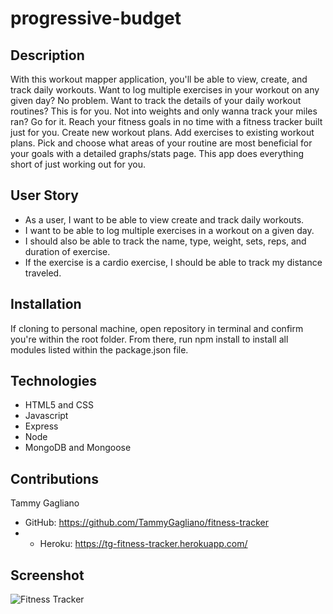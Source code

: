 # progressive-budget

## Description

With this workout mapper application, you'll be able to view, create, and track daily workouts. Want to log multiple exercises in your workout on any given day? No problem. Want to track the details of your daily workout routines? This is for you. Not into weights and only wanna track your miles ran? Go for it. Reach your fitness goals in no time with a fitness tracker built just for you. Create new workout plans. Add exercises to existing workout plans. Pick and choose what areas of your routine are most beneficial for your goals with a detailed graphs/stats page. This app does everything short of just working out for you.
## User Story

* As a user, I want to be able to view create and track daily workouts.
* I want to be able to log multiple exercises in a workout on a given day.
* I should also be able to track the name, type, weight, sets, reps, and duration of exercise.
* If the exercise is a cardio exercise, I should be able to track my distance traveled.

## Installation 

If cloning to personal machine, open repository in terminal and confirm you're within the root folder. From there, run npm install to install all modules listed within the package.json file.

## Technologies 

* HTML5 and CSS
* Javascript
* Express
* Node 
* MongoDB and Mongoose

## Contributions
Tammy Gagliano
* GitHub: https://github.com/TammyGagliano/fitness-tracker
* * Heroku: https://tg-fitness-tracker.herokuapp.com/

## Screenshot 
![Fitness Tracker](./fitnessscreenshot.png)

